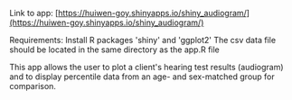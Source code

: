 Link to app:
[https://huiwen-goy.shinyapps.io/shiny_audiogram/](https://huiwen-goy.shinyapps.io/shiny_audiogram/)

Requirements:
Install R packages 'shiny' and 'ggplot2'
The csv data file should be located in the same directory as the app.R file

This app allows the user to plot a client's hearing test results (audiogram) and to display percentile data from an age- and sex-matched group for comparison.
